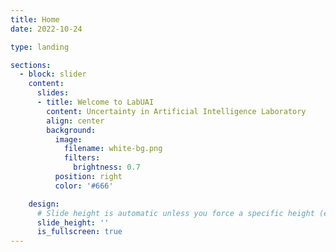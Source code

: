 ```yaml
---
title: Home
date: 2022-10-24

type: landing

sections:
  - block: slider
    content:
      slides:
      - title: Welcome to LabUAI
        content: Uncertainty in Artificial Intelligence Laboratory
        align: center
        background:
          image:
            filename: white-bg.png
            filters:
              brightness: 0.7
          position: right
          color: '#666'

    design:
      # Slide height is automatic unless you force a specific height (e.g. '400px')
      slide_height: ''
      is_fullscreen: true
---
```

